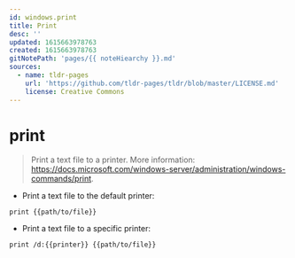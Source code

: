 ```yaml
---
id: windows.print
title: Print
desc: ''
updated: 1615663978763
created: 1615663978763
gitNotePath: 'pages/{{ noteHiearchy }}.md'
sources:
  - name: tldr-pages
    url: 'https://github.com/tldr-pages/tldr/blob/master/LICENSE.md'
    license: Creative Commons
---
```

# print

> Print a text file to a printer.
> More information: <https://docs.microsoft.com/windows-server/administration/windows-commands/print>.

- Print a text file to the default printer:

`print {{path/to/file}}`

- Print a text file to a specific printer:

`print /d:{{printer}} {{path/to/file}}`

